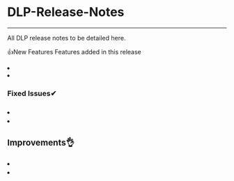 # DLP-Release-Notes
<hr>
All DLP release notes to be detailed here.

👍New Features
Features added in this release
<li/>
<li/>
<br>

<h3>Fixed Issues✔<h3>
<li/>
<li/>
<br>

<h3>Improvements👌</h3>
<li/>
<li/>
<br>


